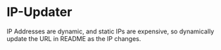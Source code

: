 # IP-Updater
IP Addresses are dynamic, and static IPs are expensive, so dynamically update the URL in README as the IP changes.
